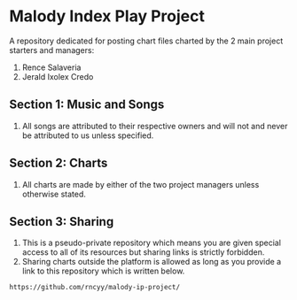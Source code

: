 # Malody Index Play Project

A repository dedicated for posting chart files charted by the 2 main project starters and managers:

1. Rence Salaveria
2. Jerald Ixolex Credo

## Section 1: Music and Songs

1. All songs are attributed to their respective owners and will not and never be attributed to us unless specified.

## Section 2: Charts

1. All charts are made by either of the two project managers unless otherwise stated.

## Section 3: Sharing

1. This is a pseudo-private repository which means you are given special access to all of its resources but sharing links is strictly forbidden.
2. Sharing charts outside the platform is allowed as long as you provide a link to this repository which is written below.

`https://github.com/rncyy/malody-ip-project/`
